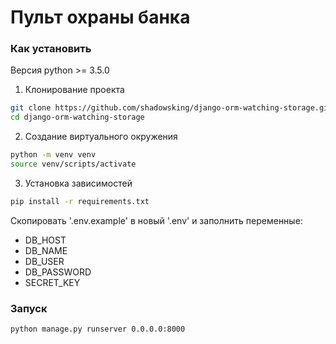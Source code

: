 # Пульт охраны банка


### Как установить
Версия python >= 3.5.0

1) Клонирование проекта
```bash
git clone https://github.com/shadowsking/django-orm-watching-storage.git
cd django-orm-watching-storage
```

2) Создание виртуального окружения
```bash
python -m venv venv
source venv/scripts/activate
```

3) Установка зависимостей
```bash
pip install -r requirements.txt
```

Скопировать '.env.example' в новый '.env' и заполнить переменные:
- DB_HOST
- DB_NAME
- DB_USER
- DB_PASSWORD
- SECRET_KEY

### Запуск
```bash
python manage.py runserver 0.0.0.0:8000
```
